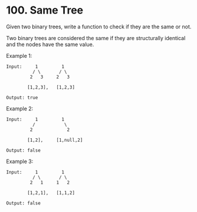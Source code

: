 # 100. Same Tree

Given two binary trees, write a function to check if they are the same or not.

Two binary trees are considered the same if they are structurally identical and the nodes have the same value.

Example 1:
````
Input:     1         1
          / \       / \
         2   3     2   3

        [1,2,3],   [1,2,3]

Output: true
````
Example 2:
````
Input:     1         1
          /           \
         2             2

        [1,2],     [1,null,2]

Output: false
````
Example 3:
````
Input:     1         1
          / \       / \
         2   1     1   2

        [1,2,1],   [1,1,2]

Output: false
````
